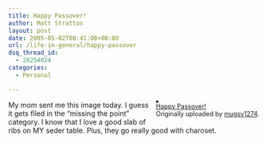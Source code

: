 ```yaml
---
title: Happy Passover!
author: Matt Stratton
layout: post
date: 2005-05-02T08:41:00+00:00
url: /life-in-general/happy-passover
dsq_thread_id:
  - 28254024
categories:
  - Personal

---
```

<div style="float:right;margin-left:10px;margin-bottom:10px;">
  <a href="http://www.flickr.com/photos/mugsy/11957390/" title="photo sharing"><img src="http://photos9.flickr.com/11957390_2e5f63537c_m.jpg" alt="" style="border:solid 2px #000000;" /></a> <br /> <span style="font-size:.9em;margin-top:0;"> <a href="http://www.flickr.com/photos/mugsy/11957390/">Happy Passover!</a> <br /> Originally uploaded by <a href="http://www.flickr.com/people/mugsy/">mugsy1274</a>. </span>
</div>

My mom sent me this image today. I guess it gets filed in the &#8220;missing the point&#8221; category. I know that I love a good slab of ribs on MY seder table. Plus, they go really good with charoset.